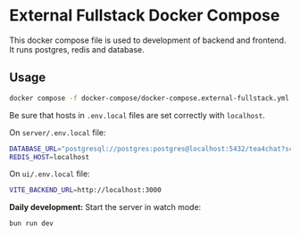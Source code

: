 # External Fullstack Docker Compose

This docker compose file is used to development of backend and frontend. It runs postgres, redis and database.

## Usage

```bash
docker compose -f docker-compose/docker-compose.external-fullstack.yml up
```

Be sure that hosts in `.env.local` files are set correctly with `localhost`.

On `server/.env.local` file:

```bash 
DATABASE_URL="postgresql://postgres:postgres@localhost:5432/tea4chat?schema=public"
REDIS_HOST=localhost
```

On `ui/.env.local` file:

```bash
VITE_BACKEND_URL=http://localhost:3000
```

**Daily development:** Start the server in watch mode:

```bash
bun run dev
```



